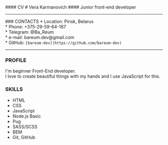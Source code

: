 <br>
#### CV
# Vera Karmanovich
#### Junior front-end developer
<hr>
### CONTACTS
* Location: Pinsk, Belarus <br>
* Phone: +375-29-59-64-187 <br>
* Telegram: @Ba_Reum <br>
* e-mail: bareum.dev@gmail.com <br>
* GitHub: <code>[bareum-dev](https://github.com/bareum-dev)</code> <br>
<hr>

### PROFILE
I'm beginner Front-End developer.  
I love to create beautiful things with my hands and I use JavaScript for this.


### SKILLS
* HTML
* CSS
* JavaScript
* Node.js Basic
* Pug
* SASS/SCSS
* BEM
* Git, GitHub